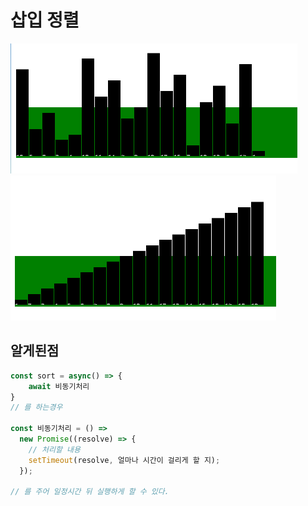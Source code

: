 # 삽입 정렬

<img src="./graph.png">
<img src="./insertionSort.png">

## 알게된점

```javascript
const sort = async() => {
    await 비동기처리
}
// 를 하는경우

const 비동기처리 = () =>
  new Promise((resolve) => {
    // 처리할 내용
    setTimeout(resolve, 얼마나 시간이 걸리게 할 지);
  });

// 를 주어 일정시간 뒤 실행하게 할 수 있다.


```
